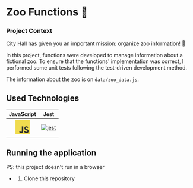 # Zoo Functions 🦍

<h3>Project Context</h3>

City Hall has given you an important mission: organize zoo information! 🐘 

In this project, functions were developed to manage information about a fictional zoo. To ensure that the functions' implementation was correct, I performed some unit tests following the test-driven development method.

The information about the zoo is on `data/zoo_data.js`.

## Used Technologies
<table>
    <thead>
        <tr>
            <th>JavaScript</th>
            <th>Jest</th>
        </tr>
    </thead>
    <tbody>
        <tr>
            <td align="center">
                <a href="https://developer.mozilla.org/en-US/docs/Web/JavaScript" target="_blank" rel="noreferrer"> 
                    <img src="https://raw.githubusercontent.com/devicons/devicon/master/icons/javascript/javascript-original.svg" 
                        alt="javascript" 
                        width="40" 
                        height="40"
                    /> 
                </a>
            </td>
            <td align="center">
                <a href="https://jestjs.io" target="_blank" rel="noreferrer"> 
                    <img 
                        src="https://www.vectorlogo.zone/logos/jestjsio/jestjsio-icon.svg" 
                        alt="jest" 
                        width="40" 
                        height="40"
                    /> 
                </a>
            </td>
        </tr>
    </tbody>
</table>

## Running the application
PS: this project doesn't run in a browser

- 1. Clone this repository

